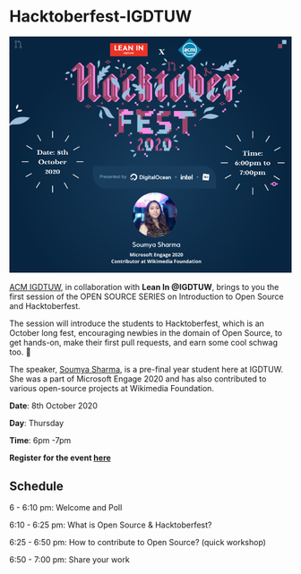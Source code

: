 # Hacktoberfest-IGDTUW

![Poster](./images/poster.png)


[ACM IGDTUW](https://github.com/ACM-IGDTUW), in collaboration with **Lean In @IGDTUW**, brings to you the first session of the OPEN SOURCE SERIES on Introduction to Open Source and Hacktoberfest.


The session will introduce the students to Hacktoberfest, which is an October long fest, encouraging newbies in the domain of Open Source, to get hands-on, make their first pull requests, and earn some cool schwag too. 🤩


The speaker, [Soumya Sharma](https://github.com/soumyaa1804), is a pre-final year student here at IGDTUW. She was a part of Microsoft Engage 2020 and has also contributed to various open-source projects at Wikimedia Foundation.


**Date**: 8th October 2020

**Day**: Thursday

**Time**: 6pm -7pm


**Register for the event [here](https://organize.mlh.io/participants/events/5384-hacktoberfest-igdtuw)**

## Schedule

6 - 6:10 pm: Welcome and Poll

6:10 - 6:25 pm: What is Open Source & Hacktoberfest?

6:25 - 6:50 pm: How to contribute to Open Source? (quick workshop)

6:50 - 7:00 pm: Share your work



